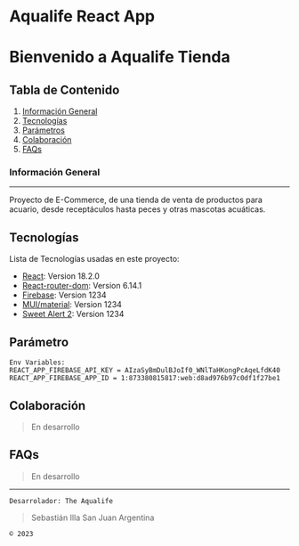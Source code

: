 # Aqualife React App

# Bienvenido a Aqualife Tienda


## Tabla de Contenido
1. [Información General](#información-general)
2. [Tecnologías](#tecnologías)
3. [Parámetros](#parámetros)
4. [Colaboración](#colaboración)
5. [FAQs](#faqs)
### Información General
***
Proyecto de E-Commerce, de una tienda de venta de productos para acuario, desde receptáculos hasta peces y otras mascotas acuáticas.


## Tecnologías

Lista de Tecnologías usadas en este proyecto:
* [React](https://react.dev):  Version 18.2.0 
* [React-router-dom](https://reactrouter.com/en/main): Version 6.14.1
* [Firebase](https://firebase.google.com/): Version 1234
* [MUI/material](https://mui.com/): Version 1234
* [Sweet Alert 2](https://sweetalert2.github.io/): Version 1234

## Parámetro


```
Env Variables:
REACT_APP_FIREBASE_API_KEY = AIzaSyBmDulBJoIf0_WNlTaHKongPcAqeLfdK40
REACT_APP_FIREBASE_APP_ID = 1:873380815817:web:d8ad976b97c0df1f27be1

```

## Colaboración
> En desarrollo



## FAQs
> En desarrollo

***
```
Desarrolador: The Aqualife
```
> Sebastián Illa
> San Juan
> Argentina

```
© 2023
```